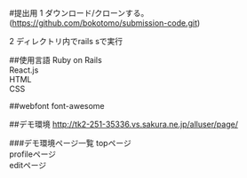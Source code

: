 #提出用
1 ダウンロード/クローンする。(https://github.com/bokotomo/submission-code.git)

2 ディレクトリ内でrails sで実行

##使用言語
Ruby on Rails  
React.js  
HTML  
CSS

##webfont
font-awesome

##デモ環境
http://tk2-251-35336.vs.sakura.ne.jp/alluser/page/

###デモ環境ページ一覧
topページ  
profileページ  
editページ